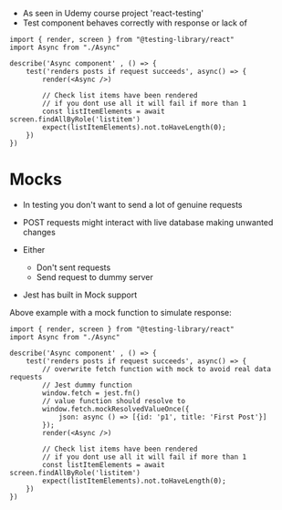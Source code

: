 - As seen in Udemy course project 'react-testing'
- Test component behaves correctly with response or lack of

```JSX
import { render, screen } from "@testing-library/react"
import Async from "./Async"

describe('Async component' , () => {
    test('renders posts if request succeeds', async() => {
        render(<Async />)

        // Check list items have been rendered
        // if you dont use all it will fail if more than 1
        const listItemElements = await screen.findAllByRole('listitem')
        expect(listItemElements).not.toHaveLength(0);
    })
})
```

# Mocks

- In testing you don't want to send a lot of genuine requests
- POST requests might interact with live database making unwanted changes
- Either
	- Don't sent requests
	- Send request to dummy server

- Jest has built in Mock support

Above example with  a mock function to simulate response:

```JS
import { render, screen } from "@testing-library/react"
import Async from "./Async"

describe('Async component' , () => {
    test('renders posts if request succeeds', async() => {
        // overwrite fetch function with mock to avoid real data requests
        // Jest dummy function
        window.fetch = jest.fn()
        // value function should resolve to
        window.fetch.mockResolvedValueOnce({
            json: async () => [{id: 'p1', title: 'First Post'}]
        });
        render(<Async />)

        // Check list items have been rendered
        // if you dont use all it will fail if more than 1
        const listItemElements = await screen.findAllByRole('listitem')
        expect(listItemElements).not.toHaveLength(0);
    })
})
```

